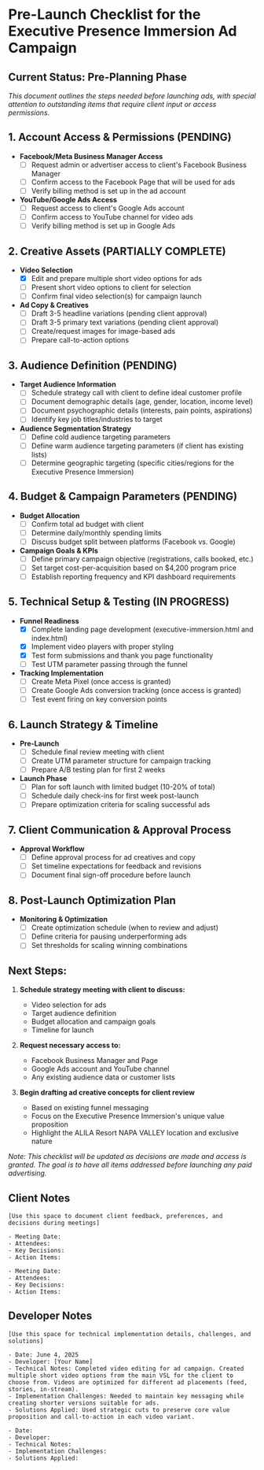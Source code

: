 # Pre-Launch Checklist for the Executive Presence Immersion Ad Campaign

## Current Status: Pre-Planning Phase
*This document outlines the steps needed before launching ads, with special attention to outstanding items that require client input or access permissions.*

## 1. Account Access & Permissions (PENDING)
- **Facebook/Meta Business Manager Access**
  - [ ] Request admin or advertiser access to client's Facebook Business Manager
  - [ ] Confirm access to the Facebook Page that will be used for ads
  - [ ] Verify billing method is set up in the ad account
  
- **YouTube/Google Ads Access**
  - [ ] Request access to client's Google Ads account
  - [ ] Confirm access to YouTube channel for video ads
  - [ ] Verify billing method is set up in Google Ads

## 2. Creative Assets (PARTIALLY COMPLETE)
- **Video Selection**
  - [x] Edit and prepare multiple short video options for ads
  - [ ] Present short video options to client for selection
  - [ ] Confirm final video selection(s) for campaign launch
  
- **Ad Copy & Creatives**
  - [ ] Draft 3-5 headline variations (pending client approval)
  - [ ] Draft 3-5 primary text variations (pending client approval)
  - [ ] Create/request images for image-based ads
  - [ ] Prepare call-to-action options

## 3. Audience Definition (PENDING)
- **Target Audience Information**
  - [ ] Schedule strategy call with client to define ideal customer profile
  - [ ] Document demographic details (age, gender, location, income level)
  - [ ] Document psychographic details (interests, pain points, aspirations)
  - [ ] Identify key job titles/industries to target
  
- **Audience Segmentation Strategy**
  - [ ] Define cold audience targeting parameters
  - [ ] Define warm audience targeting parameters (if client has existing lists)
  - [ ] Determine geographic targeting (specific cities/regions for the Executive Presence Immersion)

## 4. Budget & Campaign Parameters (PENDING)
- **Budget Allocation**
  - [ ] Confirm total ad budget with client
  - [ ] Determine daily/monthly spending limits
  - [ ] Discuss budget split between platforms (Facebook vs. Google)
  
- **Campaign Goals & KPIs**
  - [ ] Define primary campaign objective (registrations, calls booked, etc.)
  - [ ] Set target cost-per-acquisition based on $4,200 program price
  - [ ] Establish reporting frequency and KPI dashboard requirements

## 5. Technical Setup & Testing (IN PROGRESS)
- **Funnel Readiness**
  - [x] Complete landing page development (executive-immersion.html and index.html)
  - [x] Implement video players with proper styling
  - [x] Test form submissions and thank you page functionality
  - [ ] Test UTM parameter passing through the funnel
  
- **Tracking Implementation**
  - [ ] Create Meta Pixel (once access is granted)
  - [ ] Create Google Ads conversion tracking (once access is granted)
  - [ ] Test event firing on key conversion points

## 6. Launch Strategy & Timeline
- **Pre-Launch**
  - [ ] Schedule final review meeting with client
  - [ ] Create UTM parameter structure for campaign tracking
  - [ ] Prepare A/B testing plan for first 2 weeks
  
- **Launch Phase**
  - [ ] Plan for soft launch with limited budget (10-20% of total)
  - [ ] Schedule daily check-ins for first week post-launch
  - [ ] Prepare optimization criteria for scaling successful ads

## 7. Client Communication & Approval Process
- **Approval Workflow**
  - [ ] Define approval process for ad creatives and copy
  - [ ] Set timeline expectations for feedback and revisions
  - [ ] Document final sign-off procedure before launch

## 8. Post-Launch Optimization Plan
- **Monitoring & Optimization**
  - [ ] Create optimization schedule (when to review and adjust)
  - [ ] Define criteria for pausing underperforming ads
  - [ ] Set thresholds for scaling winning combinations

## Next Steps:
1. **Schedule strategy meeting with client to discuss:**
   - Video selection for ads
   - Target audience definition
   - Budget allocation and campaign goals
   - Timeline for launch

2. **Request necessary access to:**
   - Facebook Business Manager and Page
   - Google Ads account and YouTube channel
   - Any existing audience data or customer lists

3. **Begin drafting ad creative concepts for client review**
   - Based on existing funnel messaging
   - Focus on the Executive Presence Immersion's unique value proposition
   - Highlight the ALILA Resort NAPA VALLEY location and exclusive nature

*Note: This checklist will be updated as decisions are made and access is granted. The goal is to have all items addressed before launching any paid advertising.*

## Client Notes
```
[Use this space to document client feedback, preferences, and decisions during meetings]

- Meeting Date: 
- Attendees: 
- Key Decisions:
- Action Items:

- Meeting Date: 
- Attendees: 
- Key Decisions:
- Action Items:
```

## Developer Notes
```
[Use this space for technical implementation details, challenges, and solutions]

- Date: June 4, 2025
- Developer: [Your Name]
- Technical Notes: Completed video editing for ad campaign. Created multiple short video options from the main VSL for the client to choose from. Videos are optimized for different ad placements (feed, stories, in-stream).
- Implementation Challenges: Needed to maintain key messaging while creating shorter versions suitable for ads.
- Solutions Applied: Used strategic cuts to preserve core value proposition and call-to-action in each video variant.

- Date:
- Developer:
- Technical Notes:
- Implementation Challenges:
- Solutions Applied:
```
